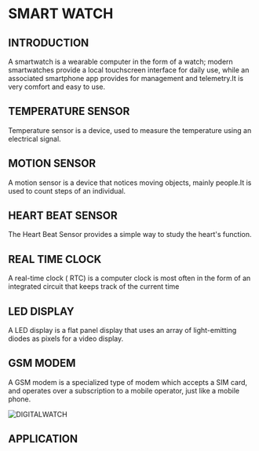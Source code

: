 # SMART WATCH
## INTRODUCTION
 A smartwatch is a wearable computer in the form of a watch; modern smartwatches provide a local touchscreen interface for daily use, while an associated smartphone app provides for management and telemetry.It is very comfort and easy to use.
 
## TEMPERATURE SENSOR 
 Temperature sensor is a device, used to measure the temperature using an electrical signal.

## MOTION SENSOR
 A motion sensor is a device that notices moving objects, mainly people.It is used to count steps of an individual.
 
## HEART BEAT SENSOR
The Heart Beat Sensor provides a simple way to study the heart's function. 

## REAL TIME CLOCK
A real-time clock ( RTC) is a computer clock is most often in the form of an integrated circuit that keeps track of the current time 

## LED DISPLAY
A LED display is a flat panel display that uses an array of light-emitting diodes as pixels for a video display.

## GSM MODEM
A GSM modem is a specialized type of modem which accepts a SIM card, and operates over a subscription to a mobile operator, just like a mobile phone.


![DIGITALWATCH](https://user-images.githubusercontent.com/98824204/154855609-f37522b4-174d-407a-816e-e01f313efc34.png)

## APPLICATION 



